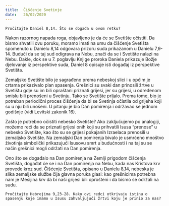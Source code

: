 ```yaml
---
title:  Čišćenje Svetinje
date:   26/02/2020
---
```


`Pročitajte Daniel 8,14. Što se događa u ovom retku?`

Nakon razornog napada roga, objavljeno je da će se Svetište očistiti. Da bismo shvatili ovu poruku, moramo imati na umu da čišćenje Svetišta spomenuto u Danielu 8,14 odgovara prizoru suda prikazanom u Danielu 7,9-14. Budući da se taj sud odigrava na Nebu, znači da se i Svetište nalazi na Nebu. Dakle, dok se u 7. poglavlju Knjige proroka Daniela prikazuje Božje djelovanje iz perspektive suda, Daniel 8 opisuje isti događaj iz perspektive Svetišta.

Zemaljsko Svetište bilo je sagrađeno prema nebeskoj slici i u općim je crtama prikazivalo plan spasenja. Grešnici su svaki dan prinosili žrtve u Svetištu gdje su im bili opraštani priznati grijesi, jer su grijesi, u određenom smislu bili prenošeni u Svetinju. Tako se Svetište prljalo. Prema tome, bio je potreban periodični proces čišćenja da bi se Svetinja očistila od grijeha koji su u nju bili unošeni. U pitanju je bio Dan pomirenja i održavao se jednom godišnje (vidi Levitski zakonik 16).

Zašto je potrebno očistiti nebesko Svetište? Ako zaključujemo po analogiji, možemo reći da se priznati grijesi onih koji su prihvatili Isusa “prenose” u nebesko Svetište, kao što su se grijesi pokajanih Izraelaca prenosili u zemaljsko Svetište. Na zemaljski Dan pomirenja bivalo je usmrćeno mnoštvo životinja simbolički prikazujući Isusovu smrt u budućnosti i na taj su se način grešnici mogli održati na Dan pomirenja.

Ono što se događalo na Dan pomirenja na Zemlji prigodom čišćenja Svetišta, događat će se i na Dan pomirenja na Nebu, kada nas Kristova krv provede kroz sud. Čišćenje Svetišta, opisano u Danielu 8,14, nebeska je slika zemaljske službe čija glavna poruka glasi: kao grešnicima potrebna nam je Mesijina krv da bi naši grijesi bili oprošteni i da bismo se održali na sudu.

`Pročitajte Hebrejima 9,23-28. Kako ovi redci otkrivaju istinu o spasenju koje imamo u Isusu zahvaljujući žrtvi koju je prinio za nas?`

